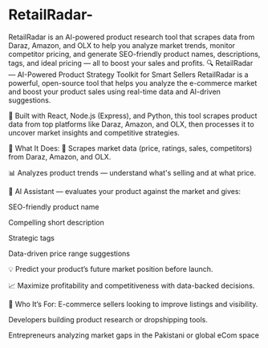 # RetailRadar-
RetailRadar is an AI-powered product research tool that scrapes data from Daraz, Amazon, and OLX to help you analyze market trends, monitor competitor pricing, and generate SEO-friendly product names, descriptions, tags, and ideal pricing — all to boost your sales and profits.
🔍 RetailRadar — AI-Powered Product Strategy Toolkit for Smart Sellers
RetailRadar is a powerful, open-source tool that helps you analyze the e-commerce market and boost your product sales using real-time data and AI-driven suggestions.

🚀 Built with React, Node.js (Express), and Python, this tool scrapes product data from top platforms like Daraz, Amazon, and OLX, then processes it to uncover market insights and competitive strategies.

🧠 What It Does:
🔎 Scrapes market data (price, ratings, sales, competitors) from Daraz, Amazon, and OLX.

📊 Analyzes product trends — understand what's selling and at what price.

🤖 AI Assistant — evaluates your product against the market and gives:

SEO-friendly product name

Compelling short description

Strategic tags

Data-driven price range suggestions

💡 Predict your product’s future market position before launch.

📈 Maximize profitability and competitiveness with data-backed decisions.

🎯 Who It’s For:
E-commerce sellers looking to improve listings and visibility.

Developers building product research or dropshipping tools.

Entrepreneurs analyzing market gaps in the Pakistani or global eCom space
